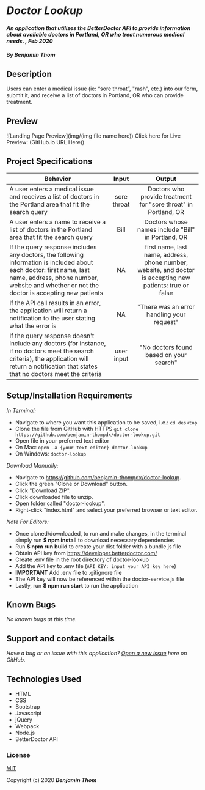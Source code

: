 # _Doctor Lookup_

#### _An application that utilizes the BetterDoctor API to provide information about available doctors in Portland, OR who treat numerous medical needs. , Feb 2020_

#### By _**Benjamin Thom**_

## Description

Users can enter a medical issue (ie: “sore throat”, "rash", etc.) into our form, submit it, and receive a list of doctors in Portland, OR who can provide treatment.

## Preview
![Landing Page Preview](img/(img file name here))
Click here for Live Preview: (GitHub.io URL Here))


## Project Specifications

| Behavior | Input | Output |
|---|:---:|:---:|
|A user enters a medical issue and receives a list of doctors in the Portland area that fit the search query|sore throat|Doctors who provide treatment for "sore throat" in Portland, OR|
|A user enters a name to receive a list of doctors in the Portland area that fit the search query|Bill|Doctors whose names include "Bill" in Portland, OR|
|If the query response includes any doctors, the following information is included about each doctor: first name, last name, address, phone number, website and whether or not the doctor is accepting new patients|NA|first name, last name, address, phone number, website, and doctor is accepting new patients: true or false|
|If the API call results in an error, the application will return a notification to the user stating what the error is|NA|"There was an error handling your request"|
|If the query response doesn't include any doctors (for instance, if no doctors meet the search criteria), the application will return a notification that states that no doctors meet the criteria|user input|"No doctors found based on your search"|

## Setup/Installation Requirements

_In Terminal:_

* Navigate to where you want this application to be saved, i.e.:
```cd desktop```
* Clone the file from GitHub with HTTPS
```git clone https://github.com/benjamin-thompdx/doctor-lookup.git```
* Open file in your preferred text editor
* On Mac: ```open -a {your text editor} doctor-lookup```
* On Windows: ```doctor-lookup```

_Download Manually:_

* Navigate to https://github.com/benjamin-thompdx/doctor-lookup.
* Click the green "Clone or Download" button.
* Click "Download ZIP".
* Click downloaded file to unzip.
* Open folder called "doctor-lookup".
* Right-click "index.html" and select your preferred browser or text editor.

_Note For Editors:_ 
* Once cloned/downloaded, to run and make changes, in the terminal simply run **$ npm install** to download necessary dependencies
* Run **$ npm run build** to create your dist folder with a bundle.js file
* Obtain API key from https://developer.betterdoctor.com/
* Create .env file in the root directory of doctor-lookup
* Add the API key to .env file (```API_KEY: input your API key here```)
* **IMPORTANT** Add .env file to .gitignore file 
* The API key will now be referenced within the doctor-service.js file
* Lastly, run **$ npm run start** to run the application

## Known Bugs

_No known bugs at this time._

## Support and contact details

_Have a bug or an issue with this application? [Open a new issue](https://github.com/benjamin-thompdx/doctor-lookup/issues) here on GitHub._

## Technologies Used

* HTML
* CSS
* Bootstrap
* Javascript
* jQuery
* Webpack
* Node.js
* BetterDoctor API

### License

[MIT](https://choosealicense.com/licenses/mit/)

Copyright (c) 2020 **_Benjamin Thom_**